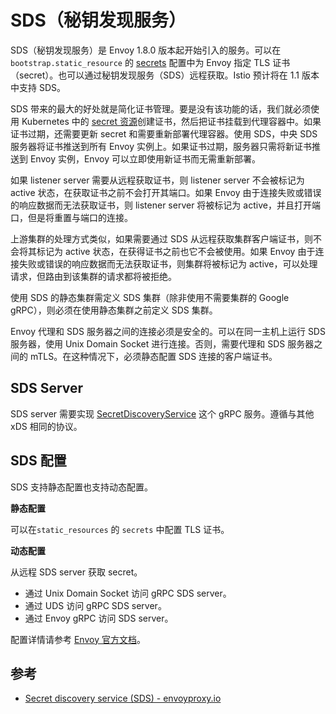 # SDS（秘钥发现服务）

SDS（秘钥发现服务）是 Envoy 1.8.0 版本起开始引入的服务。可以在 `bootstrap.static_resource` 的 [secrets](https://www.envoyproxy.io/docs/envoy/latest/api-v2/config/bootstrap/v2/bootstrap.proto#envoy-api-field-config-bootstrap-v2-bootstrap-staticresources-secrets) 配置中为 Envoy 指定 TLS 证书（secret）。也可以通过秘钥发现服务（SDS）远程获取。Istio 预计将在 1.1 版本中支持 SDS。

SDS 带来的最大的好处就是简化证书管理。要是没有该功能的话，我们就必须使用 Kubernetes 中的 [secret 资源](https://jimmysong.io/kubernetes-handbook/concepts/secret.html)创建证书，然后把证书挂载到代理容器中。如果证书过期，还需要更新 secret 和需要重新部署代理容器。使用 SDS，中央 SDS 服务器将证书推送到所有 Envoy 实例上。如果证书过期，服务器只需将新证书推送到 Envoy 实例，Envoy 可以立即使用新证书而无需重新部署。

如果 listener server 需要从远程获取证书，则 listener server 不会被标记为 active 状态，在获取证书之前不会打开其端口。如果 Envoy 由于连接失败或错误的响应数据而无法获取证书，则 listener  server 将被标记为 active，并且打开端口，但是将重置与端口的连接。

上游集群的处理方式类似，如果需要通过 SDS 从远程获取集群客户端证书，则不会将其标记为 active 状态，在获得证书之前也它不会被使用。如果 Envoy 由于连接失败或错误的响应数据而无法获取证书，则集群将被标记为 active，可以处理请求，但路由到该集群的请求都将被拒绝。

使用 SDS 的静态集群需定义 SDS 集群（除非使用不需要集群的 Google gRPC），则必须在使用静态集群之前定义 SDS 集群。

Envoy 代理和 SDS 服务器之间的连接必须是安全的。可以在同一主机上运行 SDS 服务器，使用 Unix Domain Socket 进行连接。否则，需要代理和 SDS 服务器之间的 mTLS。在这种情况下，必须静态配置 SDS 连接的客户端证书。

## SDS Server

SDS server 需要实现 [SecretDiscoveryService](https://github.com/envoyproxy/envoy/blob/main/api/envoy/service/discovery/v2/sds.proto) 这个 gRPC 服务。遵循与其他 xDS 相同的协议。

## SDS 配置

SDS 支持静态配置也支持动态配置。

**静态配置**

可以在`static_resources`  的 `secrets` 中配置 TLS 证书。

**动态配置**

从远程 SDS server 获取 secret。

- 通过 Unix Domain Socket 访问 gRPC SDS server。
- 通过 UDS 访问 gRPC SDS server。
- 通过 Envoy gRPC 访问 SDS server。

配置详情请参考 [Envoy 官方文档](https://www.envoyproxy.io/docs/envoy/latest/configuration/secret)。

## 参考

- [Secret discovery service (SDS) - envoyproxy.io](https://www.envoyproxy.io/docs/envoy/latest/configuration/secret)
